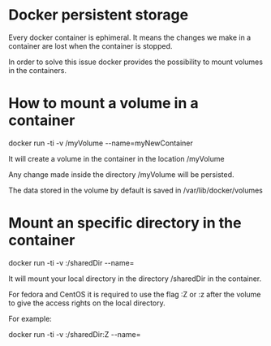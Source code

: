 Docker persistent storage
=========================

Every docker container is ephimeral. It means the changes we make in a container are lost when the container is stopped.

In order to solve this issue docker provides the possibility to mount volumes in the containers.

# How to mount a volume in a container

docker run -ti -v /myVolume --name=myNewContainer <IMAGE NAME> <INITIAL COMMAND>

It will create a volume in the container in the location /myVolume

Any change made inside the directory /myVolume will be persisted.

The data stored in the volume by default is saved in /var/lib/docker/volumes

# Mount an specific directory in the container

docker run -ti -v <LOCAL DIR>:/sharedDir --name=<CONTAINER NAME>  <IMAGE NAME> <INITIAL COMMAND>

It will mount your local directory in the directory /sharedDir in the container. 

For fedora and CentOS it is required to use the flag :Z or :z after the volume to give the access rights on the local directory.

For example:

docker run -ti -v <LOCAL DIR>:/sharedDir:Z --name=<CONTAINER NAME>  <IMAGE NAME> <INITIAL COMMAND>
